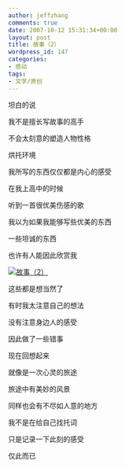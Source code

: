 ```yaml
---
author: jeffzhang
comments: true
date: 2007-10-12 15:31:34+00:00
layout: post
title: 故事（2）
wordpress_id: 147
categories:
- 感动
tags:
- 文学/原创
---
```


[](http://photo.blog.sina.com.cn/showpic.html#blogid=57f94311010009f2&url=http://static1.photo.sina.com.cn/orignal/57f9431112a0105d65440)[](http://photo.blog.sina.com.cn/showpic.html#blogid=57f94311010009f2&url=http://static1.photo.sina.com.cn/orignal/57f9431112a0105d65440)坦白的说

我不是擅长写故事的高手

不会太刻意的塑造人物性格

烘托环境

我所写的东西仅仅都是内心的感受

在我上高中的时候

听到一首很优美伤感的歌

我以为如果我能够写些优美的东西

一些坦诚的东西

也许有人能因此欣赏我

[![故事（2）](http://simg.sinajs.cn/blog7style/images/common/sg_trans.gif)](http://photo.blog.sina.com.cn/showpic.html#blogid=57f94311010009f2&url=http://static1.photo.sina.com.cn/orignal/57f9431112a0105d65440)

这些都是想当然了

有时我太注意自己的想法

没有注意身边人的感受

因此做了一些错事

现在回想起来

就像是一次心灵的旅途

旅途中有美妙的风景

同样也会有不尽如人意的地方

我不是在给自己找托词

只是记录一下此刻的感受

仅此而已

[](http://photo.blog.sina.com.cn/showpic.html#blogid=57f94311010009f2&url=http://static1.photo.sina.com.cn/orignal/57f9431112a0105d65440)
